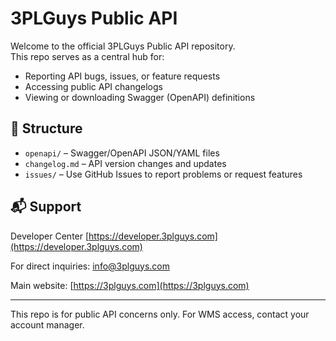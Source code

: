 # 3PLGuys Public API

Welcome to the official 3PLGuys Public API repository.  
This repo serves as a central hub for:

- Reporting API bugs, issues, or feature requests
- Accessing public API changelogs
- Viewing or downloading Swagger (OpenAPI) definitions

## 📂 Structure

- `openapi/` – Swagger/OpenAPI JSON/YAML files
- `changelog.md` – API version changes and updates
- `issues/` – Use GitHub Issues to report problems or request features

## 📬 Support

Developer Center [https://developer.3plguys.com](https://developer.3plguys.com)

For direct inquiries: [info@3plguys.com](mailto:info@3plguys.com)  

Main website: [https://3plguys.com](https://3plguys.com)

---

This repo is for public API concerns only. For WMS access, contact your account manager.
